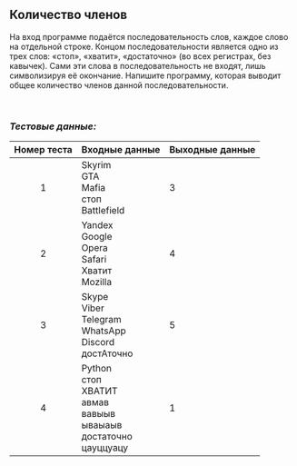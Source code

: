 ## Количество членов

На вход программе подаётся последовательность слов, каждое слово на отдельной строке. Концом последовательности является одно из трех слов: «стоп», «хватит», «достаточно» (во всех регистрах, без кавычек). Сами эти слова в последовательность не входят, лишь символизируя её окончание. Напишите программу, которая выводит общее количество членов данной последовательности.

<br>

### *Тестовые данные:*

| Номер теста | Входные данные                                                                    | Выходные данные |
|:-----------:|-----------------------------------------------------------------------------------|-----------------|
|      1      | Skyrim<br>GTA<br>Mafia<br>стоп<br>Battlefield                                     | 3               |
|      2      | Yandex<br>Google<br>Opera<br>Safari<br>Хватит<br>Mozilla                          | 4               |
|      3      | Skype<br>Viber<br>Telegram<br>WhatsApp<br>Discord<br>достАточно                   | 5               |
|      4      | Python<br>стоп<br>ХВАТИТ<br>авмав<br>вавыыв<br>ываыаыв<br>достаточно<br>цауццуацу | 1               |